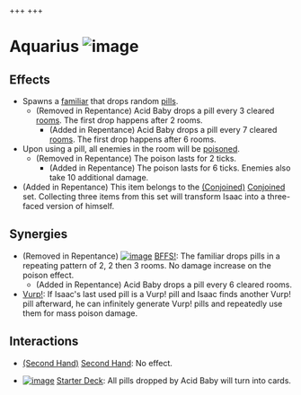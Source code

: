 +++
+++

 # Aquarius ![image](/image/Aquarius.png) 


Effects
---------


* Spawns a [familiar](/wiki/Familiar "Familiar") that drops random [pills](/wiki/Pill "Pill").
	+ (Removed in Repentance) Acid Baby drops a pill every 3 cleared [rooms](/wiki/Rooms "Rooms"). The first drop happens after 2 rooms.
		- (Added in Repentance) Acid Baby drops a pill every 7 cleared [rooms](/wiki/Rooms "Rooms"). The first drop happens after 6 rooms.
* Upon using a pill, all enemies in the room will be [poisoned](/wiki/Status_Effects#Effects "Status Effects").
	+ (Removed in Repentance) The poison lasts for 2 ticks.
		- (Added in Repentance) The poison lasts for 6 ticks. Enemies also take 10 additional damage.
* (Added in Repentance) This item belongs to the [(Conjoined)](/wiki/Conjoined "Conjoined") [Conjoined](/wiki/Conjoined "Conjoined") set. Collecting three items from this set will transform Isaac into a three-faced version of himself.


Synergies
-----------


* (Removed in Repentance) [![image](/image/BFFS!.png)](/wiki/BFFS! "BFFS!") [BFFS!](/wiki/BFFS! "BFFS!"): The familiar drops pills in a repeating pattern of 2, 2 then 3 rooms. No damage increase on the poison effect.
	+ (Added in Repentance) Acid Baby drops a pill every 6 cleared rooms.
* [Vurp!](/wiki/Vurp! "Vurp!"): If Isaac's last used pill is a Vurp! pill and Isaac finds another Vurp! pill afterward, he can infinitely generate Vurp! pills and repeatedly use them for mass poison damage.


Interactions
--------------


* [(Second Hand)](/wiki/Second_Hand "Second Hand") [Second Hand](/wiki/Second_Hand "Second Hand"): No effect.


* [![image](/image/Starter_Deck.png)](/wiki/Starter_Deck "Starter Deck") [Starter Deck](/wiki/Starter_Deck "Starter Deck"): All pills dropped by Acid Baby will turn into cards.


